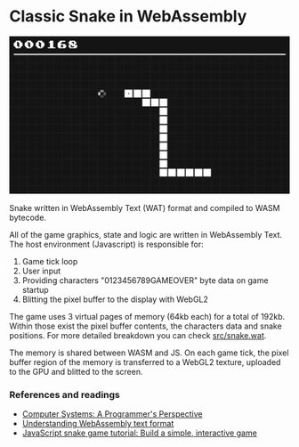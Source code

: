 # Classic Snake in WebAssembly

![Snake preview](https://github.com/gnikoloff/wasm-snake/blob/main/preview.png?raw=true)

Snake written in WebAssembly Text (WAT) format and compiled to WASM bytecode.

All of the game graphics, state and logic are written in WebAssembly Text. The host environment (Javascript) is responsible for:

1. Game tick loop
2. User input
3. Providing characters "0123456789GAMEOVER" byte data on game startup
4. Blitting the pixel buffer to the display with WebGL2

The game uses 3 virtual pages of memory (64kb each) for a total of 192kb. Within those exist the pixel buffer contents, the characters data and snake positions. For more detailed breakdown you can check [src/snake.wat](https://github.com/gnikoloff/wasm-snake/blob/main/src/snake.wat).

The memory is shared between WASM and JS. On each game tick, the pixel buffer region of the memory is transferred to a WebGL2 texture, uploaded to the GPU and blitted to the screen.

### References and readings

- [Computer Systems: A Programmer's Perspective](https://www.amazon.com/Computer-Systems-Programmers-Perspective-3rd/dp/013409266X)
- [Understanding WebAssembly text format](https://developer.mozilla.org/en-US/docs/WebAssembly/Understanding_the_text_format)
- [JavaScript snake game tutorial: Build a simple, interactive game](https://www.educative.io/blog/javascript-snake-game-tutorial)
